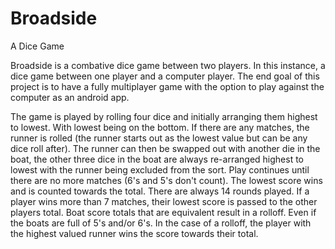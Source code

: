 # Broadside
A Dice Game

Broadside is a combative dice game between two players. In this instance, a dice game between one player and a computer player. The end goal of this project is to have a fully multiplayer game with the option to play against the computer as an android app.

The game is played by rolling four dice and initially arranging them highest to lowest. With lowest being on the bottom. If there are any matches, the runner is rolled (the runner starts out as the lowest value but can be any dice roll after). The runner can then be swapped out with another die in the boat, the other three dice in the boat are always re-arranged highest to lowest with the runner being excluded from the sort. Play continues until there are no more matches (6's and 5's don't count). The lowest score wins and is counted towards the total. There are always 14 rounds played. If a player wins more than 7 matches, their lowest score is passed to the other players total. Boat score totals that are equivalent result in a rolloff. Even if the boats are full of 5's and/or 6's. In the case of a rolloff, the player with the highest valued runner wins the score towards their total.
